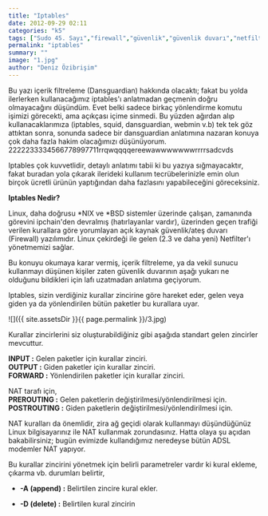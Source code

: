 ```yaml
---
title: "Iptables"
date: 2012-09-29 02:11
categories: "k5"
tags: ["Sudo 45. Sayı","firewall","güvenlik","güvenlik duvarı","netfilter","iptables","filtreleme","sunucu"]
permalink: "iptables"
summary: ""
image: "1.jpg"
author: "Deniz Özibrişim"
---
```


Bu yazı içerik filtreleme (Dansguardian) hakkında olacaktı; fakat bu yolda ilerlerken kullanacağımız iptables'ı anlatmadan geçmenin doğru olmayacağını düşündüm. Evet belki sadece birkaç yönlendirme komutu işimizi görecekti, ama açıkçası içime sinmedi. Bu yüzden ağırdan alıp kullanacaklarımıza (iptables, squid, dansguardian, webmin v.b) tek tek göz attıktan sonra, sonunda sadece bir dansguardian anlatımına nazaran konuya çok daha fazla hakim olacağımızı düşünüyorum. 2222233334566778997711rrqwqqqqereewawwwwwwwrrrrsadcvds


Iptables çok kuvvetlidir, detaylı anlatımı tabii ki bu yazıya sığmayacaktır, fakat buradan yola çıkarak ilerideki kullanım tecrübelerinizle emin olun birçok ücretli ürünün yaptığından daha fazlasını yapabileceğini göreceksiniz.


**Iptables Nedir?**

Linux, daha doğrusu \*NIX ve \*BSD sistemler üzerinde çalışan, zamanında görevini ipchain'den devralmış (hatırlayanlar vardır), üzerinden geçen trafiği verilen kurallara göre yorumlayan açık kaynak güvenlik/ateş duvarı (Firewall) yazılımıdır. Linux çekirdeği ile gelen (2.3 ve daha yeni) Netfilter'ı yönetmemizi sağlar.

Bu konuyu okumaya karar vermiş, içerik filtreleme, ya da vekil sunucu kullanmayı düşünen kişiler zaten güvenlik duvarının aşağı yukarı ne olduğunu bildikleri için lafı uzatmadan anlatıma geçiyorum.

Iptables, sizin verdiğiniz kurallar zincirine göre hareket eder, gelen veya giden ya da yönlendirilen bütün paketler bu kurallara uyar.

![]({{ site.assetsDir }}{{ page.permalink }}/3.jpg)

Kurallar zincirlerini siz oluşturabildiğiniz gibi aşağıda standart gelen zincirler mevcuttur.

**INPUT :**    Gelen paketler için  kurallar zinciri.  
**OUTPUT :**   Giden paketler için kurallar zinciri.  
**FORWARD :**  Yönlendirilen paketler için kurallar zinciri.  

NAT tarafı için,  
**PREROUTING :**  Gelen paketlerin değiştirilmesi/yönlendirilmesi için.  
**POSTROUTING :** Giden paketlerin değiştirilmesi/yönlendirilmesi için.  

NAT kuralları da önemlidir, zira ağ geçidi olarak kullanmayı düşündüğünüz Linux bilgisayarınız ile NAT kullanmak zorundasınız. Hatta olaya şu açıdan bakabilirsiniz; bugün evimizde kullandığımız neredeyse bütün ADSL modemler NAT yapıyor.

Bu kurallar zincirini yönetmek için belirli parametreler vardır ki kural ekleme, çıkarma vb. durumları belirtir,

* **-A    (append) :**
Belirtilen zincire kural ekler.

* **-D    (delete) :**
Belirtilen kural zincirin
